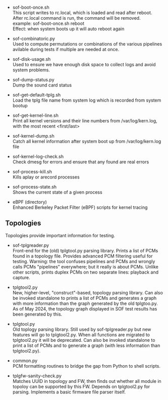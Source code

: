 * sof-boot-once.sh
<br> This script writes to rc.local, which is loaded and read after reboot.
<br> After rc.local command is run, the command will be removed.
<br> example: sof-boot-once.sh reboot
<br> Effect: when system boots up it will auto reboot again

* sof-combinatoric.py
<br> Used to compute permutations or combinations of the various pipelines
     avilable during tests if multiple are needed at once.

* sof-disk-usage.sh
<br> Used to ensure we have enough disk space to collect logs and avoid system
     problems.

* sof-dump-status.py
<br> Dump the sound card status

* sof-get-default-tplg.sh
<br> Load the tplg file name from system log which is recorded from system bootup

* sof-get-kernel-line.sh
<br> Print all kernel versions and their line numbers from /var/log/kern.log,
     with the most recent <first/last>

* sof-kernel-dump.sh
<br> Catch all kernel information after system boot up from /var/log/kern.log file

* sof-kernel-log-check.sh
<br> Check dmesg for errors and ensure that any found are real errors

* sof-process-kill.sh
<br> Kills aplay or arecord processes

* sof-process-state.sh
<br> Shows the current state of a given process

* eBPF (directory)
<br> Enhanced Berkeley Packet Filter (eBPF) scripts for kernel tracing

Topologies
----------

Topologies provide important information for testing.

* sof-tplgreader.py
<br> Front-end for the (old) tplgtool.py parsing library. Prints a list of PCMs found in a
     topology file. Provides advanced PCM filtering useful for testing.  Warning: the tool
     confuses pipelines and PCMs and wrongly calls PCMs "pipelines" everywhere; but it
     really is about PCMs. Unlike other scripts, prints duplex PCMs on two separate lines:
     playback and capture.

* tplgtool2.py
<br> New, higher-level, "construct"-based, topology parsing library. Can also be invoked
     standalone to prints a list of PCMs and generates a graph with more information than
     the graph generated by the old tplgtoo.py.  As of May 2024, the topology graph
     displayed in SOF test results has been generated by this.

* tplgtool.py
<br> Old toplogy parsing library. Still used by sof-tplgreader.py but new features
     will go to tplgtool2.py. When all functions are migrated to tplgtool2.py it will be
     deprecated. Can also be invoked standalone to print a list of PCMs and to generate a
     graph (with less information than tplgtool2.py).

* common.py
<br> PCM formatting routines to bridge the gap from Python to shell scripts.

* tplgfw-sanity-check.py
<br> Matches UUID in topology and FW, then finds out whether all module in topoloy
     can be supported by this FW. Depends on tplgtool2.py for parsing. Implements a
     basic firmware file parser itself.

